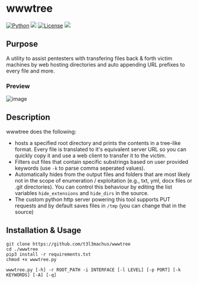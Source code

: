 # wwwtree
[![Python](https://img.shields.io/badge/Python-%E2%89%A5%203.x-yellow.svg)](https://www.python.org/) 
<img src="https://img.shields.io/badge/Developed%20on-kali%20linux-blueviolet">
[![License](https://img.shields.io/badge/License-MIT-red.svg)](https://github.com/t3l3machus/wwwtree/blob/main/LICENSE)
<img src="https://img.shields.io/badge/Maintained%3F-Yes-96c40f">

## Purpose
A utility to assist pentesters with transfering files back & forth victim machines by web hosting directories and auto appending URL prefixes to every file and more.

### Preview
![image](https://user-images.githubusercontent.com/75489922/204158750-90ad250c-7787-4fde-92c3-99dae65e5444.png)

## Description
wwwtree does the following:
 - hosts a specified root directory and prints the contents in a tree-like format. Every file is translated to it's equivalent server URL so you can quickly copy it and use a web client to transfer it to the victim.
 - Filters out files that contain specific substrings based on user provided keywords (use `-k` to parse comma seperated values).
 - Automatically hides from the output files and folders that are most likely not in the scope of enumeration / exploitation (e.g., txt, yml, docx files or .git directories). You can control this behaviour by editing the list variables `hide_extensions` and `hide_dirs` in the source.
 - The custom python http server powering this tool supports PUT requests and by default saves files in `/tmp` (you can change that in the source)


## Installation & Usage
```
git clone https://github.com/t3l3machus/wwwtree
cd ./wwwtree
pip3 install -r requirements.txt
chmod +x wwwtree.py

wwwtree.py [-h] -r ROOT_PATH -i INTERFACE [-l LEVEL] [-p PORT] [-k KEYWORDS] [-A] [-q]
```
